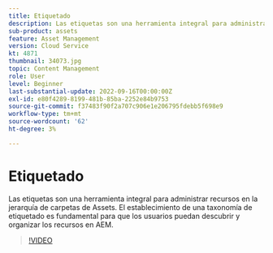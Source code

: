 ```yaml
---
title: Etiquetado
description: Las etiquetas son una herramienta integral para administrar recursos en la jerarquía de carpetas de Assets. El establecimiento de una taxonomía de etiquetado es fundamental para que los usuarios puedan descubrir y organizar los recursos en AEM.
sub-product: assets
feature: Asset Management
version: Cloud Service
kt: 4871
thumbnail: 34073.jpg
topic: Content Management
role: User
level: Beginner
last-substantial-update: 2022-09-16T00:00:00Z
exl-id: e80f4289-8199-481b-85ba-2252e84b9753
source-git-commit: f37483f90f2a707c906e1e206795fdebb5f698e9
workflow-type: tm+mt
source-wordcount: '62'
ht-degree: 3%

---
```


# Etiquetado

Las etiquetas son una herramienta integral para administrar recursos en la jerarquía de carpetas de Assets. El establecimiento de una taxonomía de etiquetado es fundamental para que los usuarios puedan descubrir y organizar los recursos en AEM.

>[!VIDEO](https://video.tv.adobe.com/v/34073/?quality=12&learn=on&hidetitle=true)

